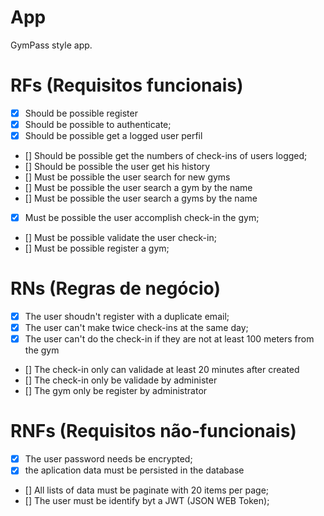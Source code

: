 # App

GymPass style app.

# RFs (Requisitos funcionais)

- [x] Should be possible register 
- [x] Should be possible to authenticate;
- [x] Should be possible get a logged user perfil
- [] Should be possible get the numbers of check-ins of users logged;
- [] Should be possible the user get his history
- [] Must be possible the user search for new gyms
- [] Must be possible the user search a gym by the name
- [] Must be possible the user search a gyms by the name
- [x] Must be possible the user accomplish check-in the gym;
- [] Must be possible validate the user check-in;
- [] Must be possible register a gym;  

# RNs (Regras de negócio)

- [x] The user shoudn't register with a duplicate email;
- [x] The user can't make twice check-ins at the same day;
- [x] The user can't do the check-in if they are not at least 100 meters from the gym
- [] The check-in only can validade at least 20 minutes after created
- [] The check-in only be validade by administer
- [] The gym only be register by administrator

# RNFs (Requisitos não-funcionais)

- [x] The user password needs be encrypted;
- [x] the aplication data must be persisted in the database
- [] All lists of data must be paginate with 20 items per page;
- [] The user must be identify byt a JWT (JSON WEB Token);